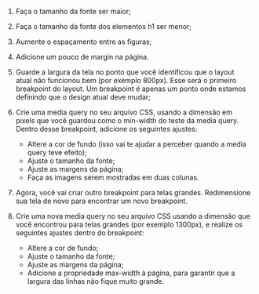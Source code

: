 1. Faça o tamanho da fonte ser maior;
2. Faça o tamanho da fonte dos elementos h1 ser menor;
3. Aumente o espaçamento entre as figuras;
4. Adicione um pouco de margin na página.
5. Guarde a largura da tela no ponto que você identificou que o layout atual não funcionou bem (por exemplo 800px). Esse será o primeiro breakpoint do layout. Um breakpoint é apenas um ponto onde estamos definindo que o design atual deve mudar;
6. Crie uma media query no seu arquivo CSS, usando a dimensão em pixels que você guardou como o min-width do teste da media query. Dentro desse breakpoint, adicione os seguintes ajustes:

   - Altere a cor de fundo (isso vai te ajudar a perceber quando a media query teve efeito);
   - Ajuste o tamanho da fonte;
   - Ajuste as margens da página;
   - Faça as imagens serem mostradas em duas colunas.

7. Agora, você vai criar outro breakpoint para telas grandes. Redimensione sua tela de novo para encontrar um novo breakpoint.
8. Crie uma nova media query no seu arquivo CSS usando a dimensão que você encontrou para telas grandes (por exemplo 1300px), e realize os seguintes ajustes dentro do breakpoint:
   - Altere a cor de fundo;
   - Ajuste o tamanho da fonte;
   - Ajuste as margens da página;
   - Adicione a propriedade max-width à página, para garantir que a largura das linhas não fique muito grande.
